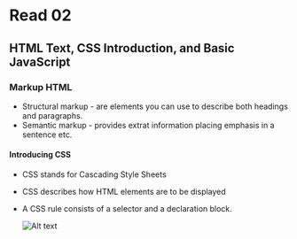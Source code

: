# Read 02 #
## HTML Text, CSS Introduction, and Basic JavaScript ##

### Markup HTML ###

* Structural markup - are elements you can use to describe both headings and paragraphs. 
* Semantic markup - provides extrat information placing emphasis in a sentence etc. 

#### Introducing CSS ####

* CSS stands for Cascading Style Sheets

* CSS describes how HTML elements are to be displayed

* A CSS rule consists of a selector and a declaration block.

  ![Alt text](https://www.w3schools.com/whatis/img_selector.gif "Image from W3Schools")
